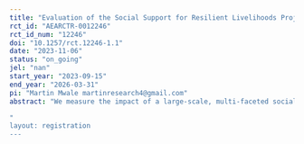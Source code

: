 ```yaml
---
title: "Evaluation of the Social Support for Resilient Livelihoods Project in Malawi "
rct_id: "AEARCTR-0012246"
rct_id_num: "12246"
doi: "10.1257/rct.12246-1.1"
date: "2023-11-06"
status: "on_going"
jel: "nan"
start_year: "2023-09-15"
end_year: "2026-03-31"
pi: "Martin Mwale martinresearch4@gmail.com"
abstract: "We measure the impact of a large-scale, multi-faceted social protection program, the Social Support for Resilience Livelihoods Project (SSRLP) in Malawi, a government-led initiative implemented by the Community Savings and Investment Promotion (COMSIP). Using two distinct randomized controlled trials, we assess the effects of various livelihood support packages on households participating in either the government's Social Cash Transfer (SCT) program or the Climate-Smart Enhanced Public Works Program (CSEPWP). In Experiment 1, Savings and Loan Group clusters that have successfully completed a series of basic trainings are randomized to receive no additional support or one of three program versions: an "enhanced" program that includes skill training and a seed input subsidy; a "graduation" program with coaching, livelihood training, and an asset transfer; or both. In Experiment 2, we measure the impact of one element of the "enhanced" program—the Youth Skills Challenge (YSC)—which provides training and an asset transfer to support livelihood development—by randomly assigning top applicants to a treatment or control group. We evaluate the impacts of these sets of interventions on key outcomes such as income, consumption, food security, and resilience against economic shocks.
"
layout: registration
---
```


